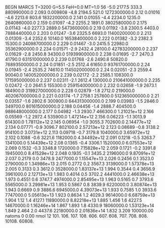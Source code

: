 BEGN
MARCS T=3200 G=5.5 FeH=0.0 MT=1.0
                  56
-5.0 2177.5 333.3 880990000.0 2.093 0.009808 
-4.8 2194.5 521.0 1272300000.0 2.12 0.01016 
-4.6 2213.6 803.6 1832200000.0 2.141 0.01055 
-4.4 2234.0 1235.0 2640860000.0 2.159 0.01097 
-4.2 2255.2 1891.0 3802580000.0 2.175 0.01143 
-4.0 2277.3 2889.0 5473600000.0 2.19 0.01192 
-3.8 2300.5 4403.0 7888440000.0 2.203 0.01247 
-3.6 2325.5 6693.0 11400200000.0 2.213 0.01309 
-3.4 2352.6 10140.0 16538400000.0 2.222 0.01382 
-3.2 2382.3 15300.0 24098700000.0 2.229 0.01467 
-3.0 2415.5 22980.0 35362900000.0 2.234 0.01571 
-2.9 2432.4 28100.0 42783200000.0 2.237 0.01629 
-2.8 2450.8 34300.0 51939900000.0 2.238 0.01695 
-2.7 2470.3 41790.0 63151000000.0 2.239 0.01768 
-2.6 2490.8 50820.0 76893500000.0 2.24 0.01851 
-2.5 2512.4 61650.0 93761700000.0 2.24 0.01945 
-2.4 2535.2 74610.0 114502000000.0 2.24 0.02051 
-2.3 2559.4 90040.0 140052000000.0 2.239 0.02172 
-2.2 2585.1 108300.0 171595000000.0 2.237 0.02311 
-2.1 2612.4 130000.0 210641000000.0 2.235 0.02472 
-2.0 2641.5 155300.0 259154000000.0 2.232 0.02658 
-1.9 2673.1 184900.0 319927000000.0 2.228 0.02879 
-1.8 2712.0 219000.0 402067000000.0 2.221 0.03174 
-1.7 2758.1 257600.0 512365000000.0 2.21 0.03557 
-1.6 2802.6 300900.0 644313000000.0 2.199 0.03983 
-1.5 2846.0 349700.0 801615000000.0 2.188 0.04456 
-1.4 2888.7 404500.0 988648000000.0 2.177 0.04982 
-1.3 2930.7 466300.0 1.21021e+12 2.166 0.05569 
-1.2 2972.4 535900.0 1.47214e+12 2.156 0.06223 
-1.1 3013.9 614300.0 1.78112e+12 2.145 0.06954 
-1.0 3055.3 702600.0 2.14477e+12 2.134 0.07771 
-0.9 3096.7 802100.0 2.57213e+12 2.123 0.08689 
-0.8 3138.2 914100.0 3.0731e+12 2.113 0.09718 
-0.7 3179.8 1040000.0 3.65972e+12 2.102 0.1088 
-0.6 3221.6 1182000.0 4.34492e+12 2.091 0.1218 
-0.5 3263.7 1341000.0 5.14439e+12 2.08 0.1365 
-0.4 3306.1 1520000.0 6.07553e+12 2.069 0.1532 
-0.3 3348.8 1720000.0 7.15828e+12 2.059 0.1721 
-0.2 3391.8 1945000.0 8.41529e+12 2.048 0.1935 
-0.1 3435.2 2196000.0 9.87091e+12 2.037 0.2179 
0.0 3478.9 2477000.0 1.15547e+13 2.026 0.2456 
0.1 3523.0 2790000.0 1.34986e+13 2.015 0.2772 
0.2 3567.3 3139000.0 1.57378e+13 2.005 0.3133 
0.3 3612.0 3528000.0 1.83137e+13 1.994 0.3544 
0.4 3656.9 3961000.0 2.12713e+13 1.983 0.4014 
0.5 3702.2 4441000.0 2.46638e+13 1.973 0.4551 
0.6 3747.7 4974000.0 2.85495e+13 1.963 0.5165 
0.7 3793.6 5565000.0 3.29981e+13 1.953 0.5867 
0.8 3839.9 6220000.0 3.80874e+13 1.943 0.6669 
0.9 3886.6 6945000.0 4.39073e+13 1.933 0.7585 
1.0 3933.6 7747000.0 5.05613e+13 1.923 0.8634 
1.2 4029.3 9614000.0 6.68759e+13 1.904 1.12 
1.4 4127.1 11890000.0 8.82218e+13 1.885 1.456 
1.6 4227.5 14670000.0 1.16246e+14 1.867 1.893 
1.8 4330.9 18060000.0 1.53123e+14 1.849 2.464 
2.0 4437.6 22180000.0 2.01836e+14 1.832 3.209 
100000.00
natoms              0      0.00
nmol          12
          101.         106.       107.      108.         606.        607.        608.
          707.         708.       808.    10108.       60808.
